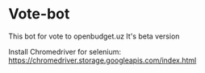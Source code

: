 # Vote-bot
This bot for vote to openbudget.uz 
It's beta version

Install Chromedriver for selenium:
  https://chromedriver.storage.googleapis.com/index.html
